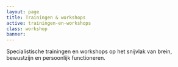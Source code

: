 ```yaml
---
layout: page
title: Trainingen & workshops
active: trainingen-en-workshops
class: workshop
banner: 
---
```

Specialistische trainingen en workshops op het snijvlak van brein, bewustzijn en persoonlijk functioneren.
